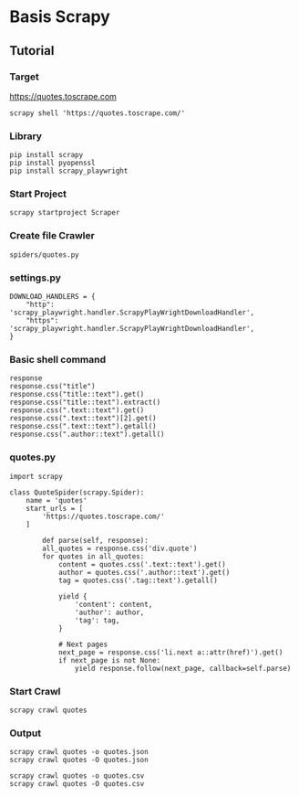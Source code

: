 # Basis Scrapy
## Tutorial
### Target
https://quotes.toscrape.com
```commandline
scrapy shell 'https://quotes.toscrape.com/'
```
### Library

```
pip install scrapy
pip install pyopenssl
pip install scrapy_playwright
```

### Start Project
```commandline
scrapy startproject Scraper
```

### Create file Crawler
```commandline
spiders/quotes.py
```

### settings.py
```commandline
DOWNLOAD_HANDLERS = {
    "http": 'scrapy_playwright.handler.ScrapyPlayWrightDownloadHandler',
    "https": 'scrapy_playwright.handler.ScrapyPlayWrightDownloadHandler',
}
```

### Basic shell command
```commandline
response
response.css("title")
response.css("title::text").get()
response.css("title::text").extract()
response.css(".text::text").get()
response.css(".text::text")[2].get()
response.css(".text::text").getall()
response.css(".author::text").getall()
```

### quotes.py
```commandline
import scrapy

class QuoteSpider(scrapy.Spider):
    name = 'quotes'
    start_urls = [
        'https://quotes.toscrape.com/'
    ]
    
        def parse(self, response):
        all_quotes = response.css('div.quote')
        for quotes in all_quotes:
            content = quotes.css('.text::text').get()
            author = quotes.css('.author::text').get()
            tag = quotes.css('.tag::text').getall()

            yield {
                'content': content,
                'author': author,
                'tag': tag,
            }

            # Next pages
            next_page = response.css('li.next a::attr(href)').get()
            if next_page is not None:
                yield response.follow(next_page, callback=self.parse)
```
### Start Crawl
```commandline
scrapy crawl quotes
```

### Output 
```commandline
scrapy crawl quotes -o quotes.json
scrapy crawl quotes -O quotes.json

scrapy crawl quotes -o quotes.csv
scrapy crawl quotes -O quotes.csv
```
